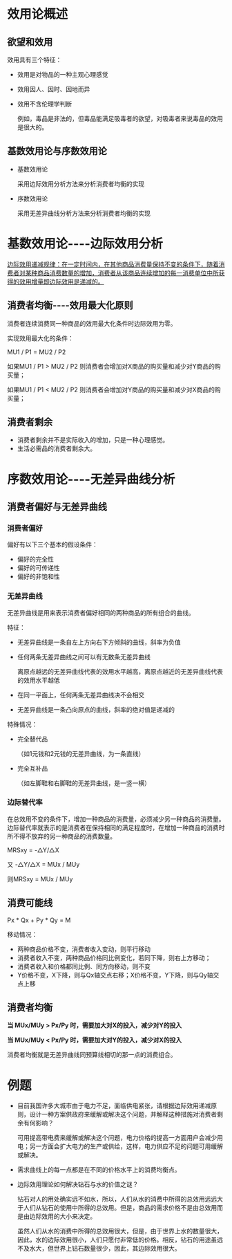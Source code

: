 # 效用论概述

## 欲望和效用

效用具有三个特征：

* 效用是对物品的一种主观心理感觉

* 效用因人、因时、因地而异

* 效用不含伦理学判断

  例如，毒品是非法的，但毒品能满足吸毒者的欲望，对吸毒者来说毒品的效用是很大的。

## 基数效用论与序数效用论

* 基数效用论

  采用边际效用分析方法来分析消费者均衡的实现

* 序数效用论

  采用无差异曲线分析方法来分析消费者均衡的实现



# 基数效用论----边际效用分析

<u>边际效用递减规律：在一定时间内，在其他商品消费量保持不变的条件下，随着消费者对某种商品消费数量的增加，消费者从该商品连续增加的每一消费单位中所获得的效用增量即边际效用是递减的。</u>

## 消费者均衡----效用最大化原则

消费者连续消费同一种商品的效用最大化条件时边际效用为零。

实现效用最大化的条件：

MU1 / P1 = MU2 / P2

如果MU1 / P1 > MU2 / P2 则消费者会增加对X商品的购买量和减少对Y商品的购买量；

如果MU1 / P1 < MU2 / P2 则消费者会增加对Y商品的购买量和减少对X商品的购买量；

## 消费者剩余

* 消费者剩余并不是实际收入的增加，只是一种心理感觉。
* 生活必需品的消费者剩余大。



# 序数效用论----无差异曲线分析

## 消费者偏好与无差异曲线

### 消费者偏好

偏好有以下三个基本的假设条件：

* 偏好的完全性
* 偏好的可传递性
* 偏好的非饱和性

### 无差异曲线

无差异曲线是用来表示消费者偏好相同的两种商品的所有组合的曲线。

特征：

* 无差异曲线是一条自左上方向右下方倾斜的曲线，斜率为负值

* 任何两条无差异曲线之间可以有无数条无差异曲线

  离原点越远的无差异曲线代表的效用水平越高，离原点越近的无差异曲线代表的效用水平越低

* 在同一平面上，任何两条无差异曲线决不会相交

* 无差异曲线是一条凸向原点的曲线，斜率的绝对值是递减的

特殊情况：

* 完全替代品

  （如1元钱和2元钱的无差异曲线，为一条直线）

* 完全互补品

  （如左脚鞋和右脚鞋的无差异曲线，是一竖一横）

### 边际替代率 

在总效用不变的条件下，增加一种商品的消费量，必须减少另一种商品的消费量。边际替代率就表示的是消费者在保持相同的满足程度时，在增加一种商品的消费时所不得不放弃的另一种商品的消费数量。

MRSxy = -△Y/△X

又 -△Y/△X = MUx / MUy

则MRSxy = MUx / MUy

## 消费可能线

Px * Qx + Py * Qy = M

移动情况：

* 两种商品价格不变，消费者收入变动，则平行移动
* 消费者收入不变，两种商品价格同比例变化，若同下降，则右上方移动；
* 消费者收入和价格都同比例、同方向移动，则不变
* Y价格不变，X下降，则与Qx轴交点右移；X价格不变，Y下降，则与Qy轴交点上移

## 消费者均衡

**当 MUx/MUy > Px/Py 时，需要加大对X的投入，减少对Y的投入**

**当 MUx/MUy < Px/Py 时，需要加大对Y的投入，减少对X的投入**

消费者均衡就是无差异曲线同预算线相切的那一点的消费组合。



# 例题

* 目前我国许多大城市由于电力不足，面临供电紧张，请根据边际效用递减原则，设计一种方案供政府来缓解或解决这个问题，并解释这种措施对消费者剩余有何影响？

  可用提高带电费来缓解或解决这个问题，电力价格的提高一方面用户会减少用电；另一方面会扩大电力的生产或供给，这样，电力供应不足的问题可用缓解或解决。

* 需求曲线上的每一点都是在不同的价格水平上的消费均衡点。

* 边际效用理论如何解决钻石与水的价值之谜？

  钻石对人的用处确实远不如水，所以，人们从水的消费中所得的总效用远远大于人们从钻石的使用中所得的总效用。但是，商品的需求价格不是由总效用而是由边际效用的大小来决定。

  虽然人们从水的消费中所得的总效用很大，但是，由于世界上水的数量很大，因此，水的边际效用很小，人们只愿付非常低的价格。相反，钻石的用途虽远不及水大，但世界上钻石数量很少，因此，其边际效用很大。

